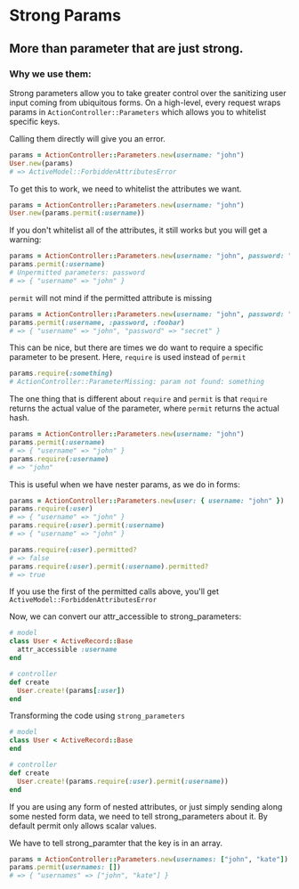 # Strong Params

## More than parameter that are just strong.

### Why we use them:

Strong parameters allow you to take greater control over the sanitizing user input coming from ubiquitous forms.  On a high-level, every request wraps params in `ActionController::Parameters` which allows you to whitelist specific keys.

Calling them directly will give you an error.

```ruby
params = ActionController::Parameters.new(username: "john")
User.new(params)
# => ActiveModel::ForbiddenAttributesError
```

To get this to work, we need to whitelist the attributes we want.

```ruby
params = ActionController::Parameters.new(username: "john")
User.new(params.permit(:username))
```

If you don't whitelist all of the attributes, it still works but you will get a warning:

```ruby
params = ActionController::Parameters.new(username: "john", password: "secret")
params.permit(:username)
# Unpermitted parameters: password
# => { "username" => "john" }
```

`permit` will not mind if the permitted attribute is missing

```ruby
params = ActionController::Parameters.new(username: "john", password: "secret")
params.permit(:username, :password, :foobar)
# => { "username" => "john", "password" => "secret" }
```

This can be nice, but there are times we do want to require a specific parameter to be present. Here, `require` is used instead of `permit`

```ruby
params.require(:something)
# ActionController::ParameterMissing: param not found: something
```

The one thing that is different about `require` and `permit` is that `require` returns the actual value of the parameter, where `permit` returns the actual hash.

```ruby
params = ActionController::Parameters.new(username: "john")
params.permit(:username)
# => { "username" => "john" }
params.require(:username)
# => "john"
```

This is useful when we have nester params, as we do in forms:

```ruby
params = ActionController::Parameters.new(user: { username: "john" })
params.require(:user)
# => { "username" => "john" }
params.require(:user).permit(:username)
# => { "username" => "john" }

params.require(:user).permitted?
# => false
params.require(:user).permit(:username).permitted?
# => true
```

If you use the first of the permitted calls above, you'll get `ActiveModel::ForbiddenAttributesError`

Now, we can convert our attr_accessible to strong_parameters:

```ruby
# model
class User < ActiveRecord::Base
  attr_accessible :username
end

# controller
def create
  User.create!(params[:user])
end
```

Transforming the code using `strong_parameters`

```ruby
# model
class User < ActiveRecord::Base
end

# controller
def create
  User.create!(params.require(:user).permit(:username))
end
```

If you are using any form of nested attributes, or just simply sending along some nested form data, we need to tell strong_parameters about it. By default permit only allows scalar values.

We have to tell strong_paramter that the key is in an array.

```ruby
params = ActionController::Parameters.new(usernames: ["john", "kate"])
params.permit(usernames: [])
# => { "usernames" => ["john", "kate"] }
```

